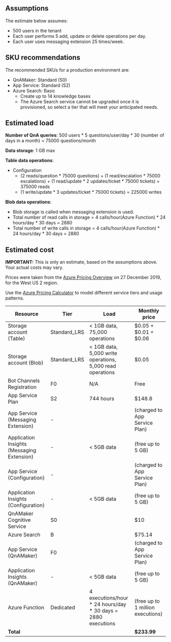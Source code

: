 ## Assumptions

The estimate below assumes:

-   500 users in the tenant
-   Each user performs 5 add, update or delete operations per day.
-   Each user uses messaging extension 25 times/week.

## [](/wiki/costestimate#sku-recommendations)SKU recommendations

The recommended SKUs for a production environment are:

-   QnAMaker: Standard (S0)
-   App Service: Standard (S2)
-   Azure Search: Basic
    -   Create up to 14 knowledge bases
    -   The Azure Search service cannot be upgraded once it is provisioned, so select a tier that will meet your anticipated needs.


## Estimated load

**Number of QnA queries**: 500 users * 5 questions/user/day * 30 (number of days in a month) = 75000 questions/month

**Data storage**: 1 GB max    

**Table data operations**:
* Configuration
   * (2 reads/question * 75000 questions) + (1 read/escalation * 75000 escalations) + (1 read/update * 2 updates/ticket * 75000 tickets) = 375000 reads
   * (1 write/update * 3 updates/ticket * 75000 tickets) = 225000 writes

**Blob data operations**:

* Blob storage is called when messaging extension is used. 
* Total number of read calls in storage = 4 calls/hour(Azure Function) * 24 hours/day * 30 days = 2880
* Total number of write calls in storage =  4 calls/hour(Azure Function) * 24 hours/day * 30 days = 2880 

## Estimated cost

**IMPORTANT:** This is only an estimate, based on the assumptions above. Your actual costs may vary.

Prices were taken from the [Azure Pricing Overview](https://azure.microsoft.com/en-us/pricing/) on 27 December 2019, for the West US 2 region.

Use the [Azure Pricing Calculator](https://azure.com/e/595930b9653945a2870a339a5ea8bce2) to model different service tiers and usage patterns.

Resource                                    | Tier          | Load          | Monthly price
---                                         | ---           | ---           | --- 
Storage account (Table)                     | Standard_LRS  | < 1GB data, 75,000 operations | $0.05 + $0.01 = $0.06
Storage account (Blob)                      |Standard_LRS   |< 1GB data, 5,000 write operations, 5,000 read operations|$0.05|
Bot Channels Registration                   | F0            | N/A           | Free
App Service Plan                            | S2            | 744 hours     | $148.8
App Service (Messaging Extension)           | -             |               | (charged to App Service Plan) 
Application Insights (Messaging Extension)  | -             | < 5GB data    | (free up to 5 GB)
App Service (Configuration)                 | -             |               |  (charged to App Service Plan)
Application Insights (Configuration)        | -             | < 5GB data    | (free up to 5 GB)
QnAMaker Cognitive Service                  | S0            |               | $10
Azure Search                                | B             |               | $75.14
App Service (QnAMaker)                      | F0            |               | (charged to App Service Plan)
Application Insights (QnAMaker)             | -             | < 5GB data    | (free up to 5 GB)
Azure Function                              |Dedicated      |4 executions/hour * 24 hours/day * 30 days = 2880 executions|(free up to 1 million executions)
**Total**                                   |               |               | **$233.99**